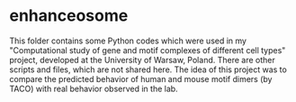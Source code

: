 enhanceosome
============
This folder contains some Python codes which were used in my "Computational study of gene and motif complexes of different cell types" project, developed at the University of Warsaw, Poland. There are other scripts and files, which are not shared here. The idea of this project was to compare the predicted behavior of human and mouse motif dimers (by TACO) with real behavior observed in the lab.

